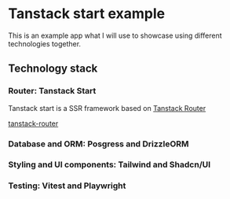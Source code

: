 # Tanstack start example

This is an example app what I will use to showcase using different technologies together.

## Technology stack

### Router: Tanstack Start

Tanstack start is a SSR framework based on [Tanstack Router](tanstack-router)

[tanstack-router](https://tanstack.com/router/latest)

### Database and ORM: Posgress and DrizzleORM

### Styling and UI components: Tailwind and Shadcn/UI

### Testing: Vitest and Playwright

###
